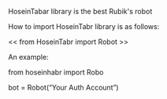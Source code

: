 ﻿HoseinTabar library is the best Rubik's robot

How to import HoseinTabr library is as follows:

<< from HoseinTabr import Robot >>

An example:

from hoseinhabr import Robo

bot = Robot(“Your Auth Account”)